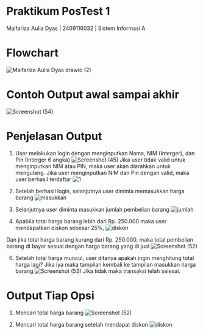 # Praktikum PosTest 1
Maifariza Aulia Dyas | 2409116032 | Sistem Informasi A

# Flowchart
![Maifariza Aulia Dyas drawio (2)](https://github.com/user-attachments/assets/90e6f080-b072-4479-a0ae-816040035e5e)

# Contoh Output awal sampai akhir
![Screenshot (54)](https://github.com/user-attachments/assets/0d520ad6-0e85-4803-899e-5733f70b3dfc)

# Penjelasan Output
1. User melakukan login dengan menginputkan Nama, NIM (Interger), dan Pin (Interger 6 angka)
![Screenshot (45)](https://github.com/user-attachments/assets/559f19ef-a7a6-42e5-b9fe-9c3a3741be4c) 
Jika user tidak valid untuk menginputkan NIM atau PIN, maka user akan diarahkan untuk mengulang.
Jika user menginputkan NIM dan Pin dengan valid, maka user berhasil terdaftar
![1](https://github.com/user-attachments/assets/807ae5a3-dc86-4abd-9509-9ab14f69e1a9)

2. Setelah berhasil login, selanjutnya user diminta memasukkan harga barang
![masukkan](https://github.com/user-attachments/assets/5c15cfac-8328-4bba-85db-98ada761c655)

3. Selanjutnya user diminta masukkan jumlah pembelian barang
![jumlah](https://github.com/user-attachments/assets/6bdfc619-2b1e-493a-97e9-5892233bd941)

4. Apabila total harga barang lebih dari Rp. 250.000 maka user mendapatkan diskon sebesar 25%,
![diskon](https://github.com/user-attachments/assets/66160805-2e28-4c1e-86d7-3abaf7280e6b)

Dan jika total harga barang kurang dari Rp. 250.000, maka total pembelian barang di bayar sesuai dengan harga barang yang di jual
![Screenshot (52)](https://github.com/user-attachments/assets/a9ddcbb0-2648-4b6b-87c3-0eafd53008c4)

6. Setelah total harga muncul, user ditanya apakah ingin menghitung total harga lagi? Jika iya maka tampilan kembali ke tampilan masukkan harga barang
![Screenshot (53)](https://github.com/user-attachments/assets/d702218c-4712-4c4f-b126-8786421e3d16)
Jika tidak maka transaksi telah selesai.

# Output Tiap Opsi
1. Mencari total harga barang
   ![Screenshot (52)](https://github.com/user-attachments/assets/38c86975-fe20-4202-bf92-29c2a8140c32)
   
2.  Mencari total harga barang setelah mendapat diskon
   ![diskon](https://github.com/user-attachments/assets/b4b9829e-b04c-4c92-a473-722ca06ac80f)

